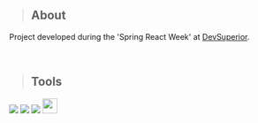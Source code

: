 >## About
Project developed during the 'Spring React Week' at [DevSuperior](https://github.com/devsuperior). 

<br/>

>## Tools

<p align="left">
<img src="https://img.shields.io/badge/react-%2320232a.svg?style=for-the-badge&logo=react&logoColor=%2361DAFB" />
<img src="https://img.shields.io/badge/spring-%236DB33F.svg?style=for-the-badge&logo=spring&logoColor=white" />
<img src="https://img.shields.io/badge/java-%23ED8B00.svg?style=for-the-badge&logo=java&logoColor=white" />
<img src="https://img.shields.io/badge/-H2%20DATABASE-blue" height="27"/>
  
</p>

<br/>

